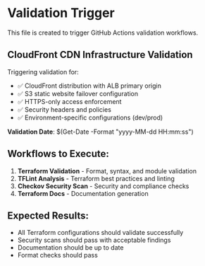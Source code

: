 # Validation Trigger

This file is created to trigger GitHub Actions validation workflows.

## CloudFront CDN Infrastructure Validation

Triggering validation for:
- ✅ CloudFront distribution with ALB primary origin
- ✅ S3 static website failover configuration  
- ✅ HTTPS-only access enforcement
- ✅ Security headers and policies
- ✅ Environment-specific configurations (dev/prod)

**Validation Date**: $(Get-Date -Format "yyyy-MM-dd HH:mm:ss")

## Workflows to Execute:
1. **Terraform Validation** - Format, syntax, and module validation
2. **TFLint Analysis** - Terraform best practices and linting
3. **Checkov Security Scan** - Security and compliance checks
4. **Terraform Docs** - Documentation generation

## Expected Results:
- All Terraform configurations should validate successfully
- Security scans should pass with acceptable findings
- Documentation should be up to date
- Format checks should pass